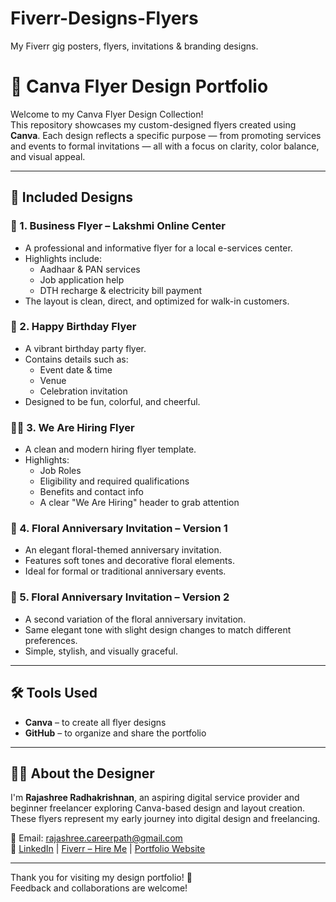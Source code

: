 # Fiverr-Designs-Flyers
My Fiverr gig posters, flyers, invitations &amp; branding designs.

# 🎨 Canva Flyer Design Portfolio

Welcome to my Canva Flyer Design Collection!  
This repository showcases my custom-designed flyers created using **Canva**. Each design reflects a specific purpose — from promoting services and events to formal invitations — all with a focus on clarity, color balance, and visual appeal.

---

## 📂 Included Designs

### 🏢 1. **Business Flyer – Lakshmi Online Center**
- A professional and informative flyer for a local e-services center.
- Highlights include:
  - Aadhaar & PAN services
  - Job application help
  - DTH recharge & electricity bill payment
- The layout is clean, direct, and optimized for walk-in customers.

### 🎉 2. **Happy Birthday Flyer**
- A vibrant birthday party flyer.
- Contains details such as:
  - Event date & time
  - Venue
  - Celebration invitation
- Designed to be fun, colorful, and cheerful.

### 🧑‍💼 3. **We Are Hiring Flyer**
- A clean and modern hiring flyer template.
- Highlights:
  - Job Roles
  - Eligibility and required qualifications
  - Benefits and contact info
  - A clear "We Are Hiring" header to grab attention

### 💐 4. **Floral Anniversary Invitation – Version 1**
- An elegant floral-themed anniversary invitation.
- Features soft tones and decorative floral elements.
- Ideal for formal or traditional anniversary events.

### 💐 5. **Floral Anniversary Invitation – Version 2**
- A second variation of the floral anniversary invitation.
- Same elegant tone with slight design changes to match different preferences.
- Simple, stylish, and visually graceful.

---

## 🛠 Tools Used
- **Canva** – to create all flyer designs
- **GitHub** – to organize and share the portfolio

---

## 👩‍💻 About the Designer

I'm **Rajashree Radhakrishnan**, an aspiring digital service provider and beginner freelancer exploring Canva-based design and layout creation. These flyers represent my early journey into digital design and freelancing.

📧 Email: rajashree.careerpath@gmail.com  
🔗 [LinkedIn](https://www.linkedin.com/in/itsrajashree) | [Fiverr – Hire Me](https://www.fiverr.com/itsrajashree) | [Portfolio Website](https://itsrajashree.github.io/My-Portfolio)

---

Thank you for visiting my design portfolio! 🌸  
Feedback and collaborations are welcome!
